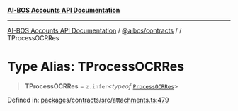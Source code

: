 [**AI-BOS Accounts API Documentation**](../../../README.md)

***

[AI-BOS Accounts API Documentation](../../../README.md) / [@aibos/contracts](../README.md) / [](../README.md) / TProcessOCRRes

# Type Alias: TProcessOCRRes

> **TProcessOCRRes** = `z.infer`\<*typeof* [`ProcessOCRRes`](../variables/ProcessOCRRes.md)\>

Defined in: [packages/contracts/src/attachments.ts:479](https://github.com/pohlai88/accounts/blob/48103fb36d28b2b9bfb33472b6de2f719773cde9/packages/contracts/src/attachments.ts#L479)

